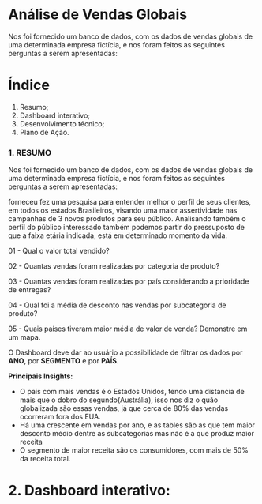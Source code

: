 # Análise de Vendas Globais
Nos foi fornecido um banco de dados, com os dados de vendas globais de uma determinada empresa fictícia, e nos foram feitos as seguintes perguntas a serem apresentadas:
# Índice
1. Resumo;
2. Dashboard interativo;
3. Desenvolvimento técnico;
4. Plano de Ação.
### 1. RESUMO

Nos foi fornecido um banco de dados, com os dados de vendas globais de uma determinada empresa fictícia, e nos foram feitos as seguintes perguntas a serem apresentadas:

 forneceu  fez uma pesquisa para entender melhor o perfil de seus clientes, em todos os estados Brasileiros, visando uma maior assertividade nas campanhas de 3 novos produtos para seu público.
Analisando também o perfil do público interessado também podemos partir do pressuposto de que a faixa etária indicada, está em determinado momento da vida.

01 - Qual o valor total vendido?

02 - Quantas vendas foram realizadas por categoria de produto?

03 - Quantas vendas foram realizadas por país considerando a prioridade de entregas?

04 - Qual foi a média de desconto nas vendas por subcategoria de produto?

05 - Quais países tiveram maior média de valor de venda? Demonstre em um mapa.

O Dashboard deve dar ao usuário a possibilidade de filtrar os dados por **ANO**, por **SEGMENTO** e por **PAÍS**.

**Principais Insights:** 

- O país com mais vendas é o Estados Unidos, tendo uma distancia de mais que o dobro do segundo(Austrália), isso nos diz o quão globalizada são essas vendas, já que cerca de 80% das vendas ocorreram fora dos EUA.
- Há uma crescente em vendas por ano, e as tables são as que tem maior desconto médio dentre as subcategorias mas não é a que produz maior receita
- O segmento de maior receita são os consumidores, com mais de 50% da receita total.
# 2. Dashboard interativo:

